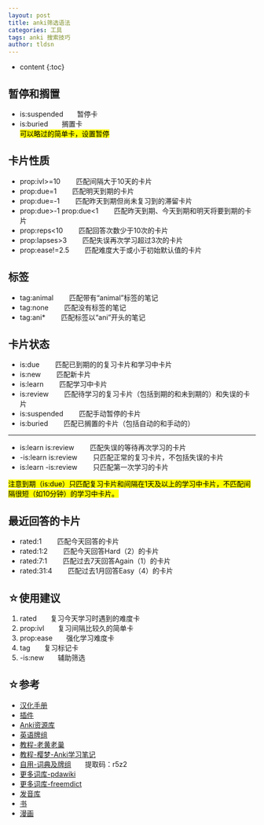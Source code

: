 ```yaml
---
layout: post
title: anki筛选语法
categories: 工具
tags: anki 搜索技巧
author: tldsn
---
```


* content
{:toc}


## 暂停和搁置

* is:suspended　　暂停卡
* is:buried　　搁置卡  
<mark>可以略过的简单卡，设置暂停</mark>

## 卡片性质

* prop:ivl>=10　　
匹配间隔大于10天的卡片
* prop:due=1　　
匹配明天到期的卡片
* prop:due=-1　　
匹配昨天到期但尚未复习到的滞留卡片
* prop:due>-1 prop:due<1　　
匹配昨天到期、今天到期和明天将要到期的卡片
* prop:reps<10　　
匹配回答次数少于10次的卡片
* prop:lapses>3　　
匹配失误再次学习超过3次的卡片
* prop:ease!=2.5　　
匹配难度大于或小于初始默认值的卡片

## 标签

* tag:animal　　
匹配带有“animal”标签的笔记
* tag:none　　
匹配没有标签的笔记
* tag:ani*　　
匹配标签以“ani”开头的笔记

## 卡片状态

* is:due　　
匹配已到期的的复习卡片和学习中卡片
* is:new　　
匹配新卡片
* is:learn　　
匹配学习中卡片
* is:review　　
匹配待学习的复习卡片（包括到期的和未到期的）和失误的卡片
* is:suspended　　
匹配手动暂停的卡片
* is:buried　　
匹配已搁置的卡片（包括自动的和手动的）

- - -

* is:learn is:review　　
匹配失误的等待再次学习的卡片
* -is:learn is:review　　
只匹配正常的复习卡片，不包括失误的卡片
* is:learn -is:review　　
只匹配第一次学习的卡片

<mark>
注意到期（is:due）只匹配复习卡片和间隔在1天及以上的学习中卡片，不匹配间隔很短（如10分钟）的学习中卡片。
</mark>

## 最近回答的卡片

* rated:1　　
匹配今天回答的卡片
* rated:1:2　　
匹配今天回答Hard（2）的卡片
* rated:7:1　　
匹配过去7天回答Again（1）的卡片
* rated:31:4　　
匹配过去1月回答Easy（4）的卡片

## ☆使用建议

1. rated　　复习今天学习时遇到的难度卡
2. prop:ivl　　复习间隔比较久的简单卡
3. prop:ease　　强化学习难度卡
4. tag　　复习标记卡
5. -is:new　　辅助筛选

## ☆参考
* [汉化手册](http://www.ankichina.net/manual/anki)
* [插件](https://ankiweb.net/shared/addons/2.1)
* [Anki资源库](https://wiki.anki.link/)
* [英语牌组](https://ankiweb.net/shared/decks/english)
* [教程-老黄老巢](https://www.laohuang.net/)
* [教程-樱梦-Anki学习笔记](https://www.yuque.com/purequant/anki/uefe4y)
* [自用-词典及牌组](https://pan.baidu.com/s/1xBjehEu6Zih1Hn5IoZc50g)　　提取码：r5z2
* [更多词库-pdawiki](https://www.pdawiki.com/forum/forum.php?mod=viewthread&tid=30146&extra=page%3D1)
* [更多词库-freemdict](https://freemdict.com/)
* [发音库](https://downloads.freemdict.com/100G_Super_Big_Collection/%E5%8F%91%E9%9F%B3%E5%BA%93%28%E6%94%BE%E5%85%A5AudioLib%E6%96%87%E4%BB%B6%E5%A4%B9%29/)
* [书](https://bookfere.com/post/tag/kindle%E5%AD%A6%E8%8B%B1%E8%AF%AD)
* [漫画](http://www.mangapanda.com/)
  

